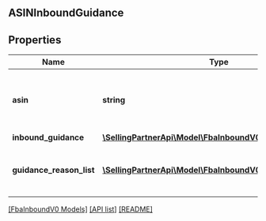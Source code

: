 ## ASINInboundGuidance

## Properties

Name | Type | Description | Notes
------------ | ------------- | ------------- | -------------
**asin** | **string** | The Amazon Standard Identification Number (ASIN) of the item. |
**inbound_guidance** | [**\SellingPartnerApi\Model\FbaInboundV0\InboundGuidance**](InboundGuidance.md) |  |
**guidance_reason_list** | [**\SellingPartnerApi\Model\FbaInboundV0\GuidanceReason[]**](GuidanceReason.md) | A list of inbound guidance reason information. | [optional]

[[FbaInboundV0 Models]](../) [[API list]](../../Api) [[README]](../../../README.md)

